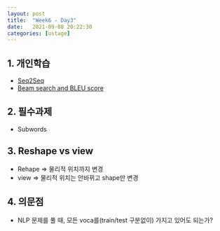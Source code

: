 ```yaml
---
layout: post
title:  "Week6 - Day3"
date:   2021-09-08 20:22:30
categories: [ustage]
---
```


## 1. 개인학습
* [Seq2Seq](https://kyunghyunlim.github.io/ml_ai/2021/09/08/s2s.html)
* [Beam search and BLEU score](https://kyunghyunlim.github.io/ml_ai/2021/09/08/bsbs.html)

## 2. 필수과제
* Subwords

## 3. Reshape vs view
* Rehape => 물리적 위치까지 변경
* view => 물리적 위치는 안바뀌고 shape만 변경

## 4. 의문점
* NLP 문제를 풀 때, 모든 voca를(train/test 구분없이) 가지고 있어도 되는가?